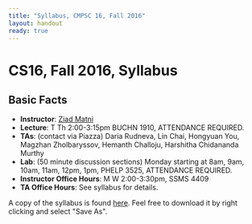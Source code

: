 ```yaml
---
title: "Syllabus, CMPSC 16, Fall 2016"
layout: handout
ready: true
---
```


CS16, Fall 2016, Syllabus
===========================

Basic Facts
-----------

* **Instructor**:  [Ziad Matni](http://www.cs.ucsb.edu/~zmatni)
* **Lecture**: T Th 2:00-3:15pm BUCHN 1910, ATTENDANCE REQUIRED.
* **TAs**: (contact via Piazza) Daria Rudneva, Lin Chai, Hongyuan You, Magzhan Zholbaryssov, Hemanth Challoju, Harshitha Chidananda Murthy
* **Lab**: (50 minute discussion sections) Monday starting at 8am, 9am, 10am, 11am, 12pm, 1pm, PHELP 3525, ATTENDANCE REQUIRED.
* **Instructor Office Hours**: M W 2:00-3:30pm, SSMS 4409 
* **TA Office Hours**: See syllabus for details. 


A copy of the syllabus is found [here](http://cs.ucsb.edu/~zmatni/syllabi/CS16F16_syllabus.pdf). Feel free to download it by right clicking and select "Save As".
